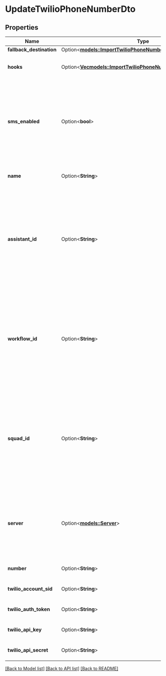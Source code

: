 # UpdateTwilioPhoneNumberDto

## Properties

Name | Type | Description | Notes
------------ | ------------- | ------------- | -------------
**fallback_destination** | Option<[**models::ImportTwilioPhoneNumberDtoFallbackDestination**](ImportTwilioPhoneNumberDTO_fallbackDestination.md)> |  | [optional]
**hooks** | Option<[**Vec<models::ImportTwilioPhoneNumberDtoHooksInner>**](ImportTwilioPhoneNumberDTO_hooks_inner.md)> | This is the hooks that will be used for incoming calls to this phone number. | [optional]
**sms_enabled** | Option<**bool**> | Controls whether Vapi sets the messaging webhook URL on the Twilio number during import.  If set to `false`, Vapi will not update the Twilio messaging URL, leaving it as is. If `true` or omitted (default), Vapi will configure both the voice and messaging URLs.  @default true | [optional][default to true]
**name** | Option<**String**> | This is the name of the phone number. This is just for your own reference. | [optional]
**assistant_id** | Option<**String**> | This is the assistant that will be used for incoming calls to this phone number.  If neither `assistantId`, `squadId` nor `workflowId` is set, `assistant-request` will be sent to your Server URL. Check `ServerMessage` and `ServerMessageResponse` for the shape of the message and response that is expected. | [optional]
**workflow_id** | Option<**String**> | This is the workflow that will be used for incoming calls to this phone number.  If neither `assistantId`, `squadId`, nor `workflowId` is set, `assistant-request` will be sent to your Server URL. Check `ServerMessage` and `ServerMessageResponse` for the shape of the message and response that is expected. | [optional]
**squad_id** | Option<**String**> | This is the squad that will be used for incoming calls to this phone number.  If neither `assistantId`, `squadId`, nor `workflowId` is set, `assistant-request` will be sent to your Server URL. Check `ServerMessage` and `ServerMessageResponse` for the shape of the message and response that is expected. | [optional]
**server** | Option<[**models::Server**](Server.md)> | This is where Vapi will send webhooks. You can find all webhooks available along with their shape in ServerMessage schema.  The order of precedence is:  1. assistant.server 2. phoneNumber.server 3. org.server | [optional]
**number** | Option<**String**> | These are the digits of the phone number you own on your Twilio. | [optional]
**twilio_account_sid** | Option<**String**> | This is the Twilio Account SID for the phone number. | [optional]
**twilio_auth_token** | Option<**String**> | This is the Twilio Auth Token for the phone number. | [optional]
**twilio_api_key** | Option<**String**> | This is the Twilio API Key for the phone number. | [optional]
**twilio_api_secret** | Option<**String**> | This is the Twilio API Secret for the phone number. | [optional]

[[Back to Model list]](../README.md#documentation-for-models) [[Back to API list]](../README.md#documentation-for-api-endpoints) [[Back to README]](../README.md)


